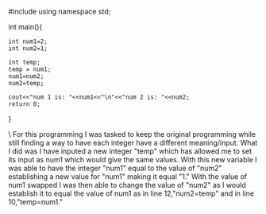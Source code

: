 #include <iostream>
using namespace std;

int main(){

    int num1=2;
    int num2=1;
    
    int temp;    
    temp = num1;    
    num1=num2;
    num2=temp;
    
    cout<<"num 1 is: "<<num1<<"\n"<<"num 2 is: "<<num2;
    return 0;
}

\\ For this programming I was tasked to keep the original programming while still finding a way to have each integer have a different meaning/input. What I did was I have
inputed a new integer "temp" which has allowed me to set its input as num1 which would give the same values. With this new variable I was able to have the integer "num1" equal
to the value of "num2" establishing a new value for "num1" making it equal "1." With the value of num1 swapped I was then able to change the value of "num2" as I would establish
it to equal the value of num1 as in line 12,"num2=temp" and in line 10,"temp=num1."
